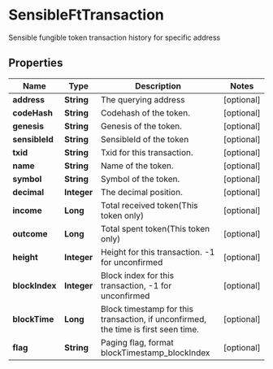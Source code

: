 

# SensibleFtTransaction

Sensible fungible token transaction history for specific address
## Properties

Name | Type | Description | Notes
------------ | ------------- | ------------- | -------------
**address** | **String** | The querying address |  [optional]
**codeHash** | **String** | Codehash of the token. |  [optional]
**genesis** | **String** | Genesis of the token. |  [optional]
**sensibleId** | **String** | SensibleId of the token |  [optional]
**txid** | **String** | Txid for this transaction. |  [optional]
**name** | **String** | Name of the token. |  [optional]
**symbol** | **String** | Symbol of the token. |  [optional]
**decimal** | **Integer** | The decimal position. |  [optional]
**income** | **Long** | Total received token(This token only) |  [optional]
**outcome** | **Long** | Total spent token(This token only) |  [optional]
**height** | **Integer** | Height for this transaction. -1 for unconfirmed |  [optional]
**blockIndex** | **Integer** | Block index for this transaction, -1 for unconfirmed |  [optional]
**blockTime** | **Long** | Block timestamp for this transaction, if unconfirmed, the time is first seen time. |  [optional]
**flag** | **String** | Paging flag, format blockTimestamp_blockIndex |  [optional]



